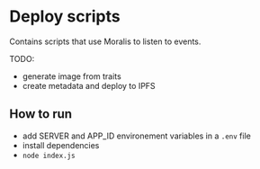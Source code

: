 # Deploy scripts

Contains scripts that use Moralis to listen to events.

TODO:
* generate image from traits
* create metadata and deploy to IPFS


## How to run
* add SERVER and APP_ID environement variables in a `.env` file
* install dependencies
* `node index.js`
